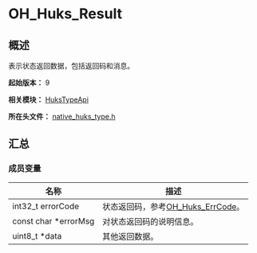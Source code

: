 # OH_Huks_Result

<!--Kit: Universal Keystore Kit-->
<!--Subsystem: Security-->
<!--Owner: @wutiantian-gitee-->
<!--Designer: @HighLowWorld-->
<!--Tester: @wxy1234564846-->
<!--Adviser: @zengyawen-->

## 概述

表示状态返回数据，包括返回码和消息。

**起始版本：** 9

**相关模块：** [HuksTypeApi](capi-hukstypeapi.md)

**所在头文件：** [native_huks_type.h](capi-native-huks-type-h.md)

## 汇总

### 成员变量

| 名称 | 描述 |
| -- | -- |
| int32_t errorCode | 状态返回码，参考[OH_Huks_ErrCode](capi-native-huks-type-h.md#oh_huks_errcode)。 |
| const char *errorMsg | 对状态返回码的说明信息。 |
| uint8_t *data | 其他返回数据。 |


